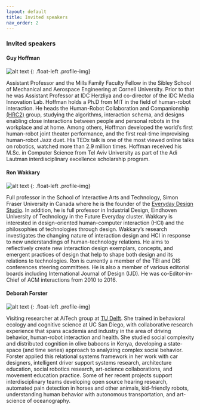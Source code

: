 ```yaml
---
layout: default
title: Invited speakers
nav_order: 2
---
```


### Invited speakers

#### Guy Hoffman

![alt text](https://malulu.github.io/HRI-Design-2020/assets/img/guyh-01.png "Guy")
{: .float-left .profile-img}

Assistant Professor and the Mills Family Faculty Fellow in the Sibley School of Mechanical and Aerospace Engineering at Cornell University. Prior to that he was Assistant Professor at IDC Herzliya and co-director of the IDC Media Innovation Lab. Hoffman holds a Ph.D from MIT in the field of human-robot interaction. He heads the Human-Robot Collaboration and Companionship [(HRC2)](https://hrc2.io/) group, studying the algorithms, interaction schema, and designs enabling close interactions between people and personal robots in the workplace and at home. Among others, Hoffman developed the world’s first human-robot joint theater performance, and the first real-time improvising human-robot Jazz duet. His TEDx talk is one of the most viewed online talks on robotics, watched more than 2.9 million times. Hoffman received his M.Sc. in Computer Science from Tel Aviv University as part of the Adi Lautman interdisciplinary excellence scholarship program.

#### Ron Wakkary

![alt text](https://malulu.github.io/HRI-Design-2020/assets/img/ronw-01.png "Ron")
{: .float-left .profile-img}

Full professor in the School of Interactive Arts and Technology, Simon Fraser University in Canada where he is the founder of the [Everyday Design Studio](eds.siat.sfu.ca). In addition, he is full professor in Industrial Design, Eindhoven University of Technology in the Future Everyday cluster. Wakkary is interested in design-oriented human-computer interaction (HCI) and the philosophies of technologies through design. Wakkary’s research investigates the changing nature of interaction design and HCI in response to new understandings of human-technology relations. He aims to reflectively create new interaction design exemplars, concepts, and emergent practices of design that help to shape both design and its relations to technologies. Ron is currently a member of the TEI and DIS conferences steering committees. He is also a member of various editorial boards including International Journal of Design (IJD). He was co-Editor-in-Chief of ACM interactions from 2010 to 2016.

#### Deborah Forster

![alt text](https://malulu.github.io/HRI-Design-2020/assets/img/deborahf-01.png "Deborah")
{: .float-left .profile-img}

Visiting researcher at AiTech group at [TU Delft](tudelft.nl/aitech/). She trained in behavioral ecology and cognitive science at UC San Diego, with collaborative research experience that spans academia and industry in the area of driving behavior, human-robot interaction and health. She studied social complexity and distributed cognition in olive baboons in Kenya, developing a state-space (and time series) approach to analyzing complex social behavior. Forster applied this relational systems framework in her work with car designers, intelligent driver support systems research, architecture education, social robotics research, art-science collaborations, and movement education practice.  Some of her recent projects support interdisciplinary teams developing open source hearing research, automated pain detection in horses and other animals, kid-friendly robots, understanding human behavior with autonomous transportation, and art-science of oceanography. 

